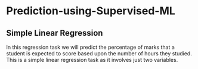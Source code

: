 # Prediction-using-Supervised-ML
<h2>Simple Linear Regression  </h2>
In this regression task we will predict the percentage of marks that a student is expected to score based upon the number of hours they studied. 
This is a simple linear regression task as it involves just two variables.
